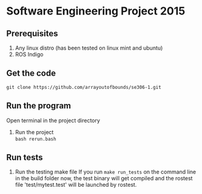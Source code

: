 # Software Engineering Project 2015

## Prerequisites
1. Any linux distro (has been tested on linux mint and ubuntu)
2. ROS Indigo

## Get the code
`git clone https://github.com/arrayoutofbounds/se306-1.git`

## Run the program
Open terminal in the project directory


1. Run the project  
`bash rerun.bash`


## Run tests
1. Run the testing make file
If you run `make run_tests` on the command line in the build folder now, the test binary will get compiled and the rostest file 'test/mytest.test' will be launched by rostest.
